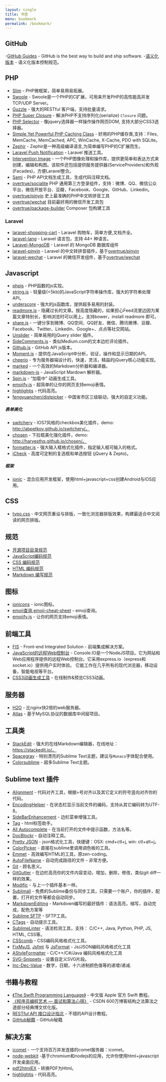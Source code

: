 ```yaml
---
layout: single
title: 书签
menu: bookmark
permalink: /bookmark/
---
```



## GitHub
-[GitHub Guides](https://guides.github.com/) - GitHub is the best way to build and ship software.
-[语义化版本](http://semver.org/lang/zh-CN/) - 语义化版本控制规范。

## PHP
- [Slim](https://github.com/codeguy/Slim) - PHP微框架，简单易用易拓展。
- [Swoole](https://github.com/swoole/swoole-src) - Swoole是一个PHP的C扩展，可用来开发PHP的高性能高并发TCP/UDP Server。
- [Guzzle](https://github.com/guzzle/guzzle) - 强大的RESTful 客户端，支持批量请求。
- [PHP Super Closure](https://github.com/jeremeamia/super_closure) -  解决PHP不支持序列化(serialize) `Closure` 问题。
- [PHP Selector](https://github.com/visionmedia/php-selector) - 像jquery选择器一样操作操作网页DOM, 支持大部分CSS3选择器。
- [Simple Yet Powerful PHP Caching Class](https://github.com/khoaofgod/phpfastcache) - 好用的PHP缓存类,支持：Files, MemCache, MemCached, APC, WinCache, X-Cache, PDO with SQLite。
- [Zephir](https://github.com/phalcon/zephir) - Zephir是一种高级编译语言,为简单编写PHP的C扩展而生。
- [Laravel Push Notification](https://github.com/davibennun/laravel-push-notification) - Laravel 推送工具。
- [Intervention Image](https://github.com/Intervention/image) - 一个PHP图像处理和操作库，提供更简单和表达方式来创建，编辑和构图。该软件还包括提供服务提供器(ServiceProviders)和外观(Facades)，方便Laravel整合。
- [Sami](https://github.com/fabpot/Sami) - PHP API文档生成工具，生成代码注释文档。
- [overtrue/socialite](https://github.com/overtrue/socialite) PHP 通用第三方登录组件，支持：微博、QQ、微信公众平台，微信开放平台、豆瓣，Facebook、Google、GitHub、Linkedin。
- [overtrue/pinyin](https://github.com/overtrue/pinyin) 史上最准确的PHP中文转拼音工具
- [overtrue/wechat](https://github.com/overtrue/wechat) 目前最好用的微信开发工具包
- [overtrue/package-builder](https://github.com/overtrue/package-builder) Composer 包构建工具

### Laravel
- [laravel-shopping-cart](https://github.com/overtrue/laravel-shopping-cart) - Laravel 购物车，简单方便,文档齐全。
- [laravel-lang](https://github.com/overtrue/laravel-lang) - Laravel 语言包，支持 44+ 种语言。
- [Laravel-MongoDB](https://github.com/jenssegers/Laravel-MongoDB) - Laravel 的 MongoDB 数据库组件
- [laravel-pinyin](https://github.com/overtrue/laravel-pinyin) - Laravel 的中文转拼音插件，基于[overtrue/pinyin](https://github.com/overtrue/pinyin)
- [laravel-wechat](https://github.com/overtrue/laravel-wechat) - Laravel 的微信开发组件，基于[overtrue/wechat](https://github.com/overtrue/wechat)


## Javascript

- [phpjs](http://phpjs.org/) - PHP函数的js实现。
- [string.js](https://github.com/jprichardson/string.js) - 轻量级(<5kb)的JavaScript字符串操作库，强大的字符串处理API。
- [underscore](https://github.com/jashkenas/underscore) - 强大的js函数库，提供超多易用的封装。
- [readmore.js](http://jedfoster.com/Readmore.js) -  隐藏过长的文章。按高度隐藏的，如果担心Feed流里边因为某篇文章特别长，影响浏览时可以用上。支持bower，install readmore 即可。
- [share.js](https://github.com/overtrue/share.js) -  一键分享到微博、QQ空间、QQ好友、微信、腾讯微博、豆瓣、Facebook、Twitter、Linkedin、Google+、点点等社交网站。
- [Unslider](https://github.com/idiot/unslider) - 简单易用的jQuery slider 插件。
- [SideComments.js](http://aroc.github.io/side-comments-demo/) - 类似Medium.com的文本边栏评论插件。
- [Github.js](https://github.com/michael/github) - GitHub API js版本。
- [Moment.js](https://github.com/moment/moment) - 提供在JavaScript中分析，验证，操作和显示日期的API。
- [cheerio](https://github.com/cheeriojs/cheerio) - 专为服务器端设计的，快速，灵活，精益的jQuery核心功能实现。
- [marked](https://github.com/chjj/marked) - 一个高效的Markdown分析器和编译器。
- [markdown-js](https://github.com/evilstreak/markdown-js) - JavaScript Mardown 解析器。
- [Spin.js](https://github.com/fgnass/spin.js) - “加载中” 动画生成工具。
- [emojify.js](https://github.com/hassankhan/emojify.js) - 超简单的让你的网页支持emoji表情。
- [highlightjs](https://highlightjs.org/) - 代码高亮。
- [fengyuanchen/distpicker](https://github.com/fengyuanchen/distpicker) - 中国省市区三级联动，强大的自定义功能。

##### 表单美化

- [switchery](https://github.com/abpetkov/switchery) - IOS7风格的checkbox美化插件，demo: http://abpetkov.github.io/switchery/。
- [chosen](https://github.com/harvesthq/chosen) - 下拉框美化强化插件，demo: http://harvesthq.github.io/chosen/。
- [formatter.js](https://github.com/firstopinion/formatter.js) - 强大输入框格式化插件，指定输入框可输入的格式。
- [iCheck](https://github.com/fronteed/iCheck) - 高度可定制的复选框和单选按钮 (jQuery & Zepto)。


##### 框架
- [ionic](http://ionicframework.com/) - 混合应用开发框架，使用html+javascript+css创建Android与IOS应用。

## CSS

- [typo.css](https://github.com/sofish/typo.css) - 中文网页重设与排版，一致化浏览器排版效果，构建最适合中文阅读的网页排版。

## 规范
- [开源项目目录规范](https://github.com/fex-team/styleguide/blob/master/project.md)
- [JavaScript编码规范](https://github.com/fex-team/styleguide/blob/master/javascript.md)
- [CSS 编码规范](https://github.com/fex-team/styleguide/blob/master/css.md)
- [HTML 编码规范](https://github.com/fex-team/styleguide/blob/master/html.md)
- [Markdown 编写规范](https://github.com/fex-team/styleguide/blob/master/markdown.md)

## 图标

- [ionicons](https://github.com/driftyco/ionicons) - ionic图标。
- [emoji查询](http://emoji.muan.co/),[emoji-cheat-sheet](http://www.emoji-cheat-sheet.com/) - emoji查询。
- [emojify.js](https://github.com/hassankhan/emojify.js) - 让你的网页支持emoji表情。

## 前端工具
- [FIS](https://github.com/fex-team/fis) - Front-end Integrated Solution - 前端集成解决方案。
- [JavaScript的远程Web控制台](https://github.com/nkashyap/console.io) - Console.IO是一个NodeJS项目。它为网站和Web应用程序提供的远程Web控制台。它采用express.io（express和socket.io）提供用户实时体验。  它能工作在几乎所有的现代浏览器，移动设备，智能电视等平台。
- [CSS3动画生成工具](http://ecd.tencent.com/css3/tools.html) - 在线制作&预览CSS3动画。

## 服务器
- [H2O](https://github.com/kazuho/h2o) - 比nginx快2倍的web服务器。
- [Atlas](https://github.com/Qihoo360/Atlas) - 基于MySQL协议的数据库中间层项目。

## 工具类
- [StackEdit](https://github.com/benweet/stackedit) - 强大的在线Markdown编辑器，在线地址：https://stackedit.io/。
- [Spacegray](https://github.com/kkga/spacegray) - 特别漂亮的Sublime Text主题，建议与`Monaco`字体配合使用。
- [Colorsublime](http://colorsublime.com/) - 超多Sublime Text主题。

## Sublime text 插件
- [Alignment](http://wbond.net/sublime_packages/alignment) - 代码对齐工具，根据=号对齐以及其它定义的符号竖向对齐你的代码。
- [EncodingHelper](https://github.com/SublimeText/EncodingHelper) - 在状态栏显示当前文件的编码，支持从其它编码转为UTF-8。
- [SideBarEnhancement](https://github.com/titoBouzout/SideBarEnhancements) - 边栏菜单增强工具。
- [Tag](https://github.com/sublimetext/tag) - html标签助手。
- [All Autocomplete](https://github.com/alienhard/SublimeAllAutocomplete) - 在当前打开的文件中提示函数，方法名等。
- [DocBlockr](https://github.com/spadgos/sublime-jsdocs) - 自动注释工具。
- [Pretty JSON](https://github.com/dzhibas/SublimePrettyJson) - json格式化工具，快捷键：OSX: cmd+ctl+j, win: ctl+alt+j。
- [ColorPicker](http://weslly.github.io/ColorPicker/) - 直接在sublime里调用调色板的工具。
- [Emmet](http://ipestov.com/the-best-plugins-for-sublime-text/) - 高效编写HTML的工具，原zen-coding。
- [AutoFileName](https://github.com/BoundInCode/AutoFileName) - 自动完成路径的文件 - 非常方便。
- [Git](https://github.com/kemayo/sublime-text-git) - 顾名思义。
- [GitGutter](https://github.com/jisaacks/GitGutter) - 在边栏高亮你的文件内容变动，增加，删除，修改，类似git diff一样的效果。
- [Modific](https://github.com/gornostal/Modific) - 与上一个插件基本一样。
- [Sublimall](https://sublimall.org/) - 免费的Sublime备份与同步工具，只需要一个账户，你的插件，配置，打开的文件等都会自动同步。
- [MarkdownEditing](https://github.com/ttscoff/MarkdownEditing) - Markdown编写的最好插件：语法高亮，缩写，自动完成，配色方案等
- [Sublime SFTP](http://wbond.net/sublime_packages/sftp) - SFTP工具。
- [CTags](https://github.com/SublimeText/CTags) - 自动提示工具。
- [SublimeLinter](http://github.com/SublimeLinter/SublimeLinter) - 语法检测工具，支持： C/C++, Java, Python, PHP, JS, HTML, CSS等。
- [CSScomb](https://github.com/csscomb/sublime-csscomb) - CSS编码风格格式化工具。
- [FixMyJS](https://github.com/jshint/fixmyjs), [Jsfmt](https://github.com/paulirish/sublime-jsfmt) 与 [JsFormat](https://github.com/jdc0589/JsFormat) - Js/JSON编码风格格式化工具
- [AStyleFormatter](https://github.com/timonwong/SublimeAStyleFormatter) - C/C++/C#/Java 编码风格格式化工具
- [SVG-Snippets](https://github.com/jorgeatgu/SVG-Snippets) - 设置自定义SVG片段。
- [Inc-Dec-Value](https://github.com/rmaksim/Sublime-Text-2-Inc-Dec-Value) - 数字，日期，十六进制颜色值等的递增/递减.

## 书籍与教程
- [《The Swift Programming Language》](https://github.com/numbbbbb/the-swift-programming-language-in-chinese) - 中文版 Apple 官方 Swift 教程。
- [《程序员编程艺术 — 面试和算法心得》](https://github.com/julycoding/The-Art-Of-Programming-By-July) - CSDN 600万博客结构之法算法之道部分经典博文优化版。
- [RESTful API 接口设计指北](https://github.com/bolasblack/api-guide) - 不错的API设计教程。
- [GitHub秘籍](https://github.com/tiimgreen/github-cheat-sheet/blob/master/README.zh-cn.md) - GitHub秘籍


## 解决方案
- [icomet](https://github.com/ideawu/icomet) - 一个支持百万并发连接的comet服务器：icomet。
- [node-webkit](https://github.com/rogerwang/node-webkit) -基于chromium和nodejs的应用，允许你使用html+javascript开发桌面应用。
- [pdf2htmlEX](https://github.com/coolwanglu/pdf2htmlEX) - 转换PDF为Html。
- [highlightjs](https://highlightjs.org/) - 代码高亮。

##
